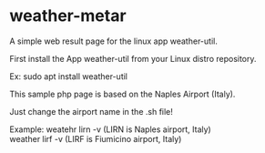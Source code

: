 # weather-metar
A simple web result page for the linux app weather-util.

First install the App weather-util from your Linux distro repository.

Ex:
sudo apt install weather-util

This sample php page is based on the Naples Airport (Italy).

Just change the airport name in the .sh file!

Example:
weatehr lirn -v (LIRN is Naples airport, Italy) <br> weather lirf -v (LIRF is Fiumicino airport, Italy)
